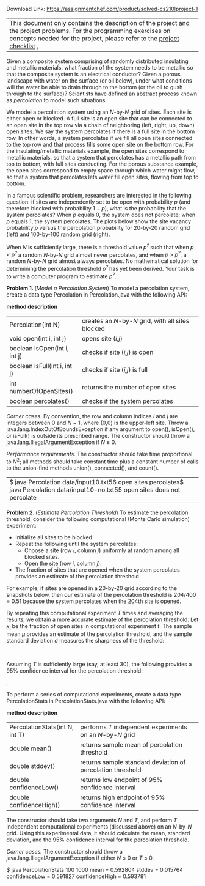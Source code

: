 Download Link: https://assignmentchef.com/product/solved-cs210lproject-1
<br>
<table width="719">

 <tbody>

  <tr>

   <td width="719">This document only contains the description of the project and the project problems. For the programming exercises on concepts needed for the project, please refer to the <a href="https://www.swamiiyer.net/cs210/project1_checklist.pdf">project checklist</a>  <a href="https://www.swamiiyer.net/cs210/project1_checklist.pdf">.</a></td>

  </tr>

 </tbody>

</table>

Given a composite system comprising of randomly distributed insulating and metallic materials: what fraction of the system needs to be metallic so that the composite system is an electrical conductor? Given a porous landscape with water on the surface (or oil below), under what conditions will the water be able to drain through to the bottom (or the oil to gush through to the surface)? Scientists have defined an abstract process known as <em>percolation </em>to model such situations.

We model a percolation system using an <em>N</em>-by-<em>N </em>grid of sites. Each site is either open or blocked. A full site is an open site that can be connected to an open site in the top row via a chain of neighboring (left, right, up, down) open sites. We say the system percolates if there is a full site in the bottom row. In other words, a system percolates if we fill all open sites connected to the top row and that process fills some open site on the bottom row. For the insulating/metallic materials example, the open sites correspond to metallic materials, so that a system that percolates has a metallic path from top to bottom, with full sites conducting. For the porous substance example, the open sites correspond to empty space through which water might flow, so that a system that percolates lets water fill open sites, flowing from top to bottom.

In a famous scientific problem, researchers are interested in the following question: if sites are independently set to be open with probability <em>p </em>(and therefore blocked with probability 1 − <em>p</em>), what is the probability that the system percolates? When <em>p </em>equals 0, the system does not percolate; when <em>p </em>equals 1, the system percolates. The plots below show the site vacancy probability <em>p </em>versus the percolation probability for 20-by-20 random grid (left) and 100-by-100 random grid (right).

When <em>N </em>is sufficiently large, there is a threshold value <em>p<sup>? </sup></em>such that when <em>p &lt; p<sup>? </sup></em>a random <em>N</em>-by-<em>N </em>grid almost never percolates, and when <em>p &gt; p<sup>?</sup></em>, a random <em>N</em>-by-<em>N </em>grid almost always percolates. No mathematical solution for determining the percolation threshold <em>p<sup>? </sup></em>has yet been derived. Your task is to write a computer program to estimate <em>p<sup>?</sup></em>.

<strong>Problem 1. </strong>(<em>Model a Percolation System</em>) To model a percolation system, create a data type Percolation in Percolation.java with the following API:

<strong>method                                                    description</strong>

<table width="720">

 <tbody>

  <tr>

   <td width="182">Percolation(int N)</td>

   <td width="538">creates an <em>N</em>-by-<em>N </em>grid, with all sites blocked</td>

  </tr>

  <tr>

   <td width="182">void open(int i, int j)</td>

   <td width="538">opens site (<em>i,j</em>)</td>

  </tr>

  <tr>

   <td width="182">boolean isOpen(int i, int j)</td>

   <td width="538">checks if site (<em>i,j</em>) is open</td>

  </tr>

  <tr>

   <td width="182">boolean isFull(int i, int j)</td>

   <td width="538">checks if site (<em>i,j</em>) is full</td>

  </tr>

  <tr>

   <td width="182">int numberOfOpenSites()</td>

   <td width="538">returns the number of open sites</td>

  </tr>

  <tr>

   <td width="182">boolean percolates()</td>

   <td width="538">checks if the system percolates</td>

  </tr>

 </tbody>

</table>

<em>Corner cases. </em>By convention, the row and column indices <em>i </em>and <em>j </em>are integers between 0 and <em>N </em>− 1, where (0<em>,</em>0) is the upper-left site. Throw a java.lang.IndexOutOfBoundsException if any argument to open(), isOpen(), or isFull() is outside its prescribed range. The constructor should throw a java.lang.IllegalArgumentException if <em>N </em>≤ 0.

<em>Performance requirements. </em>The constructor should take time proportional to <em>N</em><sup>2</sup>; all methods should take constant time plus a constant number of calls to the union-find methods union(), connected(), and count().

<table width="720">

 <tbody>

  <tr>

   <td width="720">$ java Percolation data/input10.txt56 open sites percolates$ java Percolation data/input10-no.txt55 open sites does not percolate</td>

  </tr>

 </tbody>

</table>

<strong>Problem 2. </strong>(<em>Estimate Percolation Threshold</em>) To estimate the percolation threshold, consider the following computational (Monte Carlo simulation) experiment:

<ul>

 <li>Initialize all sites to be blocked.</li>

 <li>Repeat the following until the system percolates:

  <ul>

   <li>Choose a site (row <em>i</em>, column <em>j</em>) uniformly at random among all blocked sites.</li>

   <li>Open the site (row <em>i</em>, column <em>j</em>).</li>

  </ul></li>

 <li>The fraction of sites that are opened when the system percolates provides an estimate of the percolation threshold.</li>

</ul>

For example, if sites are opened in a 20-by-20 grid according to the snapshots below, then our estimate of the percolation threshold is 204/400 = 0.51 because the system percolates when the 204th site is opened.

By repeating this computational experiment <em>T </em>times and averaging the results, we obtain a more accurate estimate of the percolation threshold. Let <em>x<sub>t </sub></em>be the fraction of open sites in computational experiment <em>t</em>. The sample mean <em>µ </em>provides an estimate of the percolation threshold, and the sample standard deviation <em>σ </em>measures the sharpness of the threshold:

<em>.</em>

Assuming <em>T </em>is sufficiently large (say, at least 30), the following provides a 95% confidence interval for the percolation threshold:

<em>.</em>

To perform a series of computational experiments, create a data type PercolationStats in PercolationStats.java with the following API:

<strong>method                                                        description</strong>

<table width="720">

 <tbody>

  <tr>

   <td width="193">PercolationStats(int N, int T)</td>

   <td width="527">performs <em>T </em>independent experiments on an <em>N</em>-by-<em>N </em>grid</td>

  </tr>

  <tr>

   <td width="193">double mean()</td>

   <td width="527">returns sample mean of percolation threshold</td>

  </tr>

  <tr>

   <td width="193">double stddev()</td>

   <td width="527">returns sample standard deviation of percolation threshold</td>

  </tr>

  <tr>

   <td width="193">double confidenceLow()</td>

   <td width="527">returns low endpoint of 95% confidence interval</td>

  </tr>

  <tr>

   <td width="193">double confidenceHigh()</td>

   <td width="527">returns high endpoint of 95% confidence interval</td>

  </tr>

 </tbody>

</table>

The constructor should take two arguments <em>N </em>and <em>T</em>, and perform <em>T </em>independent computational experiments (discussed above) on an <em>N</em>-by-<em>N </em>grid. Using this experimental data, it should calculate the mean, standard deviation, and the 95% confidence interval for the percolation threshold.

<em>Corner cases. </em>The constructor should throw a java.lang.IllegalArgumentException if either <em>N </em>≤ 0 or <em>T </em>≤ 0.

$ java PercolationStats 100 1000 mean         = 0.592804 stddev      = 0.015764 confidenceLow = 0.591827 confidenceHigh = 0.593781


